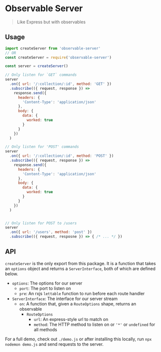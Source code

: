 # Observable Server

> Like Express but with observables

## Usage

```js
import createServer from 'observable-server'
// OR
const createServer = require('observable-server')

const server = createServer()

// Only listen for `GET` commands
server
  .on({ url: '/:collection/:id', method: 'GET' })
  .subscribe(({ request, response }) =>
    response.send({
      headers: {
        'Content-Type': 'application/json'
      },
      body: {
        data: {
          worked: true
        }
      }
    })
  )

// Only listen for 'POST' commands
server
  .on({ url: '/:collection/:id', method: 'POST' })
  .subscribe(({ request, response }) =>
    response.send({
      headers: {
        'Content-Type': 'application/json'
      },
      body: {
        data: {
          worked: true
        }
      }
    })
  )


// Only listen for POST to /users
server
  .on({ url: '/users', method: 'post' })
  .subscribe(({ request, resposne }) => { /* ... */ })
```

## API

`createServer` is the only export from this package. It is a function that takes an `options` object and returns a `ServerInterface`, both of which are defined below.

* `options`: The options for our server
  - `port`: The port to listen on
  - `pre`: An rxjs `lettable` function to run before each route handler
* `ServerInterface`: The interface for our server stream
  - `on`: A function that, given a `RouteOptions` shape, returns an observable
    -  `RouteOptions`
        * `url`: An express-style url to match on
        * `method`: The HTTP method to listen on or `'*'` or `undefined` for all methods

For a full demo, check out `./demo.js` or after installing this locally, run `npx nodemon demo.js` and send requests to the server. 
